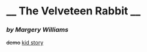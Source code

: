 # __ The Velveteen Rabbit __
### *by Margery Williams*
~~demo~~
[kid story](https://americanliterature.com/author/margery-williams/short-story/the-velveteen-rabbit)

